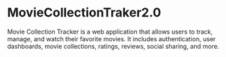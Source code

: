 # MovieCollectionTraker2.0
Movie Collection Tracker is a web application that allows users to track, manage, and watch their favorite movies. It includes authentication, user dashboards, movie collections, ratings, reviews, social sharing, and more.
